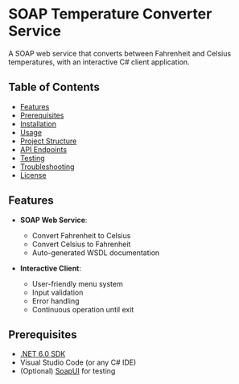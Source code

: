 # SOAP Temperature Converter Service

A SOAP web service that converts between Fahrenheit and Celsius temperatures, with an interactive C# client application.

## Table of Contents
- [Features](#features)
- [Prerequisites](#prerequisites)
- [Installation](#installation)
- [Usage](#usage)
- [Project Structure](#project-structure)
- [API Endpoints](#api-endpoints)
- [Testing](#testing)
- [Troubleshooting](#troubleshooting)
- [License](#license)

## Features

- **SOAP Web Service**:
  - Convert Fahrenheit to Celsius
  - Convert Celsius to Fahrenheit
  - Auto-generated WSDL documentation

- **Interactive Client**:
  - User-friendly menu system
  - Input validation
  - Error handling
  - Continuous operation until exit

## Prerequisites

- [.NET 6.0 SDK](https://dotnet.microsoft.com/download)
- Visual Studio Code (or any C# IDE)
- (Optional) [SoapUI](https://www.soapui.org/) for testing